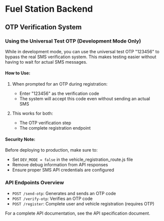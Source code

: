 # Fuel Station Backend

## OTP Verification System

### Using the Universal Test OTP (Development Mode Only)

While in development mode, you can use the universal test OTP "123456" to bypass the real SMS verification system. This makes testing easier without having to wait for actual SMS messages.

#### How to Use:

1. When prompted for an OTP during registration:
   - Enter "123456" as the verification code
   - The system will accept this code even without sending an actual SMS

2. This works for both:
   - The OTP verification step
   - The complete registration endpoint

#### Security Note:

Before deploying to production, make sure to:
- Set `DEV_MODE = false` in the vehicle_registration_route.js file
- Remove debug information from API responses
- Ensure proper SMS API credentials are configured

### API Endpoints Overview

- `POST /send-otp`: Generates and sends an OTP code
- `POST /verify-otp`: Verifies an OTP code 
- `POST /register`: Complete user and vehicle registration (requires OTP)

For a complete API documentation, see the API specification document.
